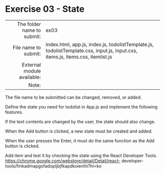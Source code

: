 # Exercise 03 - State

| | |
| -------------------: | --------------- |
| The folder name to submit: | ex03 |
| File name to submit: | index.html, app.js, index.js, todolistTemplate.js, todolistTemplate.css, input.js, input.css, items.js, items.css, itemlist.js
| External module available: | |
| Note: | |

The file name to be submitted can be changed, removed, or added.

Define the state you need for todolist in App.js and implement the following features.

If the text contents are changed by the user, the state should also change.

When the Add button is clicked, a new state must be created and added.

When the user presses the Enter, it must do the same function as the Add button is clicked.

Add item and test it by checking the state using the React Developer Tools.
`` ``
https://chrome.google.com/webstore/detail/Detail/react- developer-tools/fmkadmapgofadopljbjfkapdkoienihi?hl=ko
`` ``